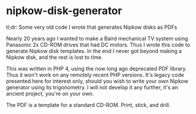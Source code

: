 # nipkow-disk-generator
tl;dr: Some very old code I wrote that generates Nipkow disks as PDFs

Nearly 20 years ago I wanted to make a Baird mechanical TV system using Panasonic 2x CD-ROM drives that had DC motors. Thus I wrote this code to generate Nipkow disk templates. In the end I never got beyond making a Nipkow disk, and the rest is lost to time.

This was written in PHP 4, using the now long ago deprecated PDF library. Thus it won't work on any remotely recent PHP versions. It's legacy code presented here for interest only, should you wish to write your own Nipkow generator using its trigonometry. I will not develop it any further, it's an ancient project, you're on your own.

The PDF is a template for a standard CD-ROM. Print, stick, and drill.
